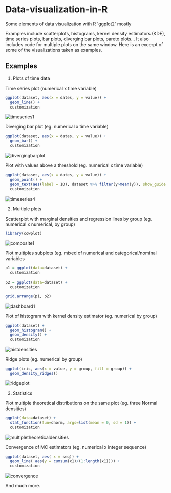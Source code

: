 # Data-visualization-in-R
Some elements of data visualization with R 'ggplot2' mostly

Examples include scatterplots, histograms, kernel density estimators (KDE), time series plots, bar plots, diverging bar plots, pareto plots...
It also includes code for multiple plots on the same window. Here is an excerpt of some of the visualizations taken as examples.

## Examples

1. Plots of time data

Time series plot (numerical x time variable)

```r
ggplot(dataset, aes(x = dates, y = value)) +
  geom_line() + 
  customization
```

![timeseries1](/assets/timeseries1.png)

Diverging bar plot (eg. numerical x time variable)

```r
ggplot(dataset, aes(x = dates, y = value)) +
  geom_bar() + 
  customization
```

![divergingbarplot](/assets/divergingbarplot.png)

Plot with values above a threshold (eg. numerical x time variable)

```r
ggplot(dataset, aes(x = dates, y = value)) +
  geom_point() +                                                                         
  geom_text(aes(label = ID), dataset %>% filter(y>mean(y)), show_guide  = FALSE) +                           
  customization
```

![timeseries4](/assets/timeseries4.png)

2. Multiple plots

Scatterplot with marginal densities and regression lines by group (eg. numerical x numerical, by group)

```r
library(cowplot)
```

![composite1](/assets/composite1.png)

Plot multiples subplots (eg. mixed of numerical and categorical/nominal variables

```r
p1 = ggplot(data=dataset) +
  customization
  
p2 = ggplot(data=dataset) +
  customization

grid.arrange(p1, p2)
```

![dashboard1](/assets/dashboard1.png)

Plot of histogram with kernel density estimator (eg. numerical by group)

```r
ggplot(dataset) +
  geom_histogram() +
  geom_density() +
  customization
```

![histdensities](/assets/histdensities.png)

Ridge plots (eg. numerical by group)

```r
ggplot(iris, aes(x = value, y = group, fill = group)) +
  geom_density_ridges()
```

![ridgeplot](/assets/ridgeplot.png)

3. Statistics

Plot multiple theoretical distributions on the same plot (eg. three Normal densities)

```r
ggplot(data=dataset) +
  stat_function(fun=dnorm, args=list(mean = 0, sd = 1)) +
  customization
```

![multipletheoreticaldensities](/assets/multipletheoreticaldensities.png)


Convergence of MC estimators (eg. numerical x integer sequence)

```r
ggplot(dataset, aes( x = seq)) +
  geom_line( aes(y = cumsum(x1)/(1:length(x1)))) +
  customization
```

![convergence](/assets/convergence.png)




And much more.
